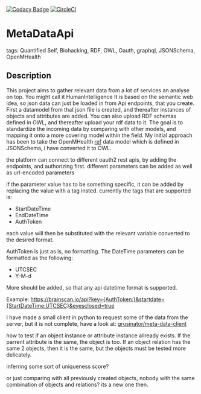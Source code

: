 [![Codacy Badge](https://api.codacy.com/project/badge/Grade/18b599f8a9594f39b0e109f1bc7a349d)](https://www.codacy.com/app/Grusinator/MetaDataApi?utm_source=github.com&amp;utm_medium=referral&amp;utm_content=Grusinator/MetaDataApi&amp;utm_campaign=Badge_Grade)
[![CircleCI](https://circleci.com/gh/Grusinator/MetaDataApi.svg?style=svg)](https://circleci.com/gh/Grusinator/MetaDataApi)

# MetaDataApi
tags: Quantified Self, Biohacking, RDF, OWL, Oauth, graphql, JSONSchema, OpenMHealth
## Description
This project aims to gather relevant data from a lot of services an analyse on top. You might call it HumanIntelligence 
It is based on the semantic web idea, so json data can just be loaded in from Api endpoints, that you create.  
First a datamodel from that json file is created, and thereafter instances of objects and attributes are added.
You can also upload RDF schemas defined in OWL, and thereafter upload your rdf data to it. The goal is to standardize the incoming data by comparing with other models, and mapping it onto a more covering model within the field. My initial approach has been to take the OpenMHealth [ref](http://www.openmhealth.org/) data model which is defined in JSONSchema, i have converted it to OWL. 


the platform can connect to different oauth2 rest apis, by adding the endpoints, and authorizing first. different parameters can be added as well as url-encoded parameters 

if the parameter value has to be something specific, it can be added by replacing the value with a tag insted. currently the tags that are supported is: 
* StartDateTime
* EndDateTime
* AuthToken

each value will then be substituted with the relevant variable converted to the desired format. 

AuthToken is just as is, no formatting.
The DateTime parameters can be formatted as the following:
* UTCSEC
* Y-M-d

More should be added, so that any api datetime format is supported.

Example:
https://brainscan.io/api?key={AuthToken:}&startdate={StartDateTime:UTCSEC}&eyesclosed=true  

I have made a small client in python to request some of the data from the server, but it is not complete, have a look at:
[grusinator/meta-data-client](https://github.com/Grusinator/meta-data-client)

how to test if an object instance or attribute instance allready exists. If the parrent attribute is the same, the object is too. If an object relation has the same 2 objects, then it is the same, but the objects must be tested more delicately. 

inferring some sort of uniqueness score?

or just comparing with all previously created objects, nobody with the same combination of objects and relations? its a new one then.
  
